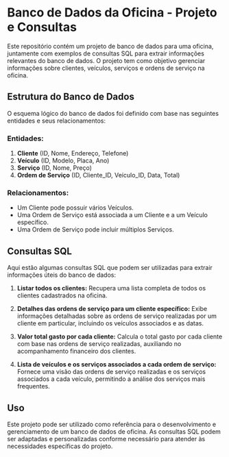 # Banco de Dados da Oficina - Projeto e Consultas

Este repositório contém um projeto de banco de dados para uma oficina, juntamente com exemplos de consultas SQL para extrair informações relevantes do banco de dados. O projeto tem como objetivo gerenciar informações sobre clientes, veículos, serviços e ordens de serviço na oficina.

## Estrutura do Banco de Dados

O esquema lógico do banco de dados foi definido com base nas seguintes entidades e seus relacionamentos:

### Entidades:

1. **Cliente** (ID, Nome, Endereço, Telefone)
2. **Veículo** (ID, Modelo, Placa, Ano)
3. **Serviço** (ID, Nome, Preço)
4. **Ordem de Serviço** (ID, Cliente_ID, Veículo_ID, Data, Total)

### Relacionamentos:

- Um Cliente pode possuir vários Veículos.
- Uma Ordem de Serviço está associada a um Cliente e a um Veículo específico.
- Uma Ordem de Serviço pode incluir múltiplos Serviços.

## Consultas SQL

Aqui estão algumas consultas SQL que podem ser utilizadas para extrair informações úteis do banco de dados:

1. **Listar todos os clientes:**
   Recupera uma lista completa de todos os clientes cadastrados na oficina.

2. **Detalhes das ordens de serviço para um cliente específico:**
   Exibe informações detalhadas sobre as ordens de serviço realizadas por um cliente em particular, incluindo os veículos associados e as datas.

3. **Valor total gasto por cada cliente:**
   Calcula o total gasto por cada cliente com base nas ordens de serviço realizadas, auxiliando no acompanhamento financeiro dos clientes.

4. **Lista de veículos e os serviços associados a cada ordem de serviço:**
   Fornece uma visão das ordens de serviço realizadas e os serviços associados a cada veículo, permitindo a análise dos serviços mais frequentes.

## Uso

Este projeto pode ser utilizado como referência para o desenvolvimento e gerenciamento de um banco de dados de oficina. As consultas SQL podem ser adaptadas e personalizadas conforme necessário para atender às necessidades específicas do projeto.


